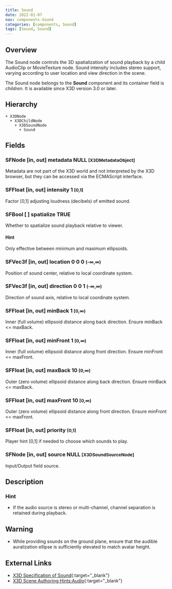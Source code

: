 ```yaml
---
title: Sound
date: 2022-01-07
nav: components-Sound
categories: [components, Sound]
tags: [Sound, Sound]
---
```

<style>
.post h3 {
  word-spacing: 0.2em;
}
</style>

## Overview

The Sound node controls the 3D spatialization of sound playback by a child AudioClip or MovieTexture node. Sound intensity includes stereo support, varying according to user location and view direction in the scene.

The Sound node belongs to the **Sound** component and its container field is *children.* It is available since X3D version 3.0 or later.

## Hierarchy

```
+ X3DNode
  + X3DChildNode
    + X3DSoundNode
      + Sound
```

## Fields

### SFNode [in, out] **metadata** NULL <small>[X3DMetadataObject]</small>

Metadata are not part of the X3D world and not interpreted by the X3D browser, but they can be accessed via the ECMAScript interface.

### SFFloat [in, out] **intensity** 1 <small>[0,1]</small>

Factor [0,1] adjusting loudness (decibels) of emitted sound.

### SFBool [ ] **spatialize** TRUE

Whether to spatialize sound playback relative to viewer.

#### Hint

Only effective between minimum and maximum ellipsoids.

### SFVec3f [in, out] **location** 0 0 0 <small>(-∞,∞)</small>

Position of sound center, relative to local coordinate system.

### SFVec3f [in, out] **direction** 0 0 1 <small>(-∞,∞)</small>

Direction of sound axis, relative to local coordinate system.

### SFFloat [in, out] **minBack** 1 <small>[0,∞)</small>

Inner (full volume) ellipsoid distance along back direction. Ensure minBack \<= maxBack.

### SFFloat [in, out] **minFront** 1 <small>[0,∞)</small>

Inner (full volume) ellipsoid distance along front direction. Ensure minFront \<= maxFront.

### SFFloat [in, out] **maxBack** 10 <small>[0,∞)</small>

Outer (zero volume) ellipsoid distance along back direction. Ensure minBack \<= maxBack.

### SFFloat [in, out] **maxFront** 10 <small>[0,∞)</small>

Outer (zero volume) ellipsoid distance along front direction. Ensure minFront \<= maxFront.

### SFFloat [in, out] **priority** <small>[0,1]</small>

Player hint [0,1] if needed to choose which sounds to play.

### SFNode [in, out] **source** NULL <small>[X3DSoundSourceNode]</small>

Input/Output field source.

## Description

### Hint

- If the audio source is stereo or multi-channel, channel separation is retained during playback.

Warning
-------

- While providing sounds on the ground plane, ensure that the audible auralization ellipse is sufficiently elevated to match avatar height.

## External Links

- [X3D Specification of Sound](https://www.web3d.org/documents/specifications/19775-1/V4.0/Part01/components/sound.html#Sound){:target="_blank"}
- [X3D Scene Authoring Hints:Audio](https://www.web3d.org/x3d/content/examples/X3dSceneAuthoringHints.html#Audio){:target="_blank"}
